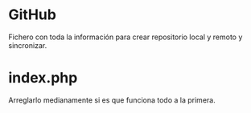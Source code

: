 # GitHub
Fichero con toda la información para crear repositorio local y remoto y sincronizar.

# index.php
Arreglarlo medianamente si es que funciona todo a la primera.